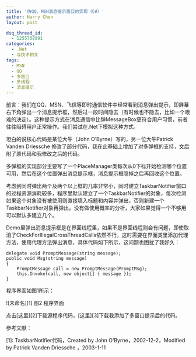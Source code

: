 ```yaml
---
title: '仿QQ、MSN消息提示窗口的实现（C#）'
author: Harry Chen
layout: post

dsq_thread_id:
  - 1255708991
categories:
  - .Net
  - 与技术相关
tags:
  - MSN
  - QQ
  - 多窗口
  - 多线程
  - 消息提示
---
```


  前言：我们在QQ、MSN、飞信等即时通信软件中经常看到消息弹出提示，即屏幕右下角弹出一个消息提示框，然后过一段时间隐去（有时候也不隐去，比如一个艰难的决定）。这种提示方式在消息通信中比弹MessageBox更符合用户习惯，前者往往阻碍用户正常操作。我们尝试在.Net下模拟这种方式。

  坦白的说核心代码是某位大牛（John O’Byrne）写的，另一位大牛Patrick Vanden Driessche 修改了部分代码，我在此基础上增加了对多弹框的支持，文后附了原代码和我修改之后的代码。

  多弹框的实现部分主要写了一个PlaceManager类每次从0下标开始检测哪个位置可用，然后在这个位置弹出消息提示框，消息提示框隐掉之后再回收这个位置。

  考虑到同时弹出两个及两个以上框的几率非常小，同时建立TaskbarNotifier窗口的过程资源消耗较多，程序里默认建立了一个TaskbarNotifier的对象，每次检测如果这个对象没有被使用则直接填入标题和内容并弹出，否则新建一个TaskbarNotifier对象再弹出。没有做使用概率的分析，大家如果觉得一个不够用可以默认多建立几个。

  Demo里弹出消息提示框是在界面线程里，如果不是界面线程则会有问题，即使取消了CheckForIllegalCrossThreadCalls依然不行，这时需要在界面类里添加代理方法，使用代理方法弹出消息，具体代码如下所示，这问题也困扰了我好久：


    delegate void PromptMessage(string message);
    public void Msg(string message)
    {
    	PromptMessage call = new PromptMessage(PromptMsg);
    	this.Invoke(call, new object[] { message });
    }

  程序界面如图1所示：

![未命名][1] 图2 程序界面

  点击[这里][2]下载源程序代码，[这里][3]下载我添加了多窗口提示后的代码。

参考文献：

 [1]: TaskbarNotifier代码，Created by John O’Byrne，2002-12-2，Modified by Patrick Vanden Driessche ，2003-1-11

